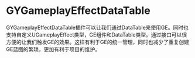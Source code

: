 # GYGameplayEffectDataTable
GYGameplayEffectDataTable插件可以让我们通过DataTable来使用GE。同时也支持自定义UGameplayEffect类型，GE组件和DataTable类型。通过接口可以很方便的让我们触发GE的效果。这样有利于GE的统一管理，同时也减少了重复创建GE蓝图的繁琐，更加有利于项目的维护。
